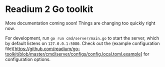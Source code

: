 # Readium 2 Go toolkit

More documentation coming soon! Things are changing too quickly right now.

For development, run `go run cmd/server/main.go` to start the server, which by default listens on `127.0.0.1:5080`. Check out the (example configuration file)[https://github.com/readium/go-toolkit/blob/master/cmd/server/configs/config.local.toml.example] for configuration options.